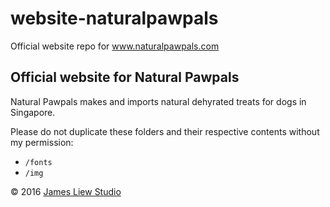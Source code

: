 # website-naturalpawpals
Official website repo for www.naturalpawpals.com


## Official website for Natural Pawpals

Natural Pawpals makes and imports natural dehyrated treats for dogs in Singapore.

Please do not duplicate these folders and their respective contents without my permission:
* `/fonts`
* `/img`

© 2016 [James Liew Studio](http://jamesliew.com)
